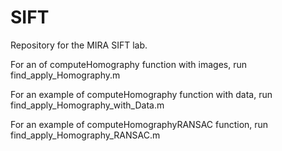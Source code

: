 # SIFT

Repository for the MIRA SIFT lab. 

For an of computeHomography function with images, run find_apply_Homography.m

For an example of computeHomography function with data, run find_apply_Homography_with_Data.m

For an example of computeHomographyRANSAC function, run find_apply_Homography_RANSAC.m
